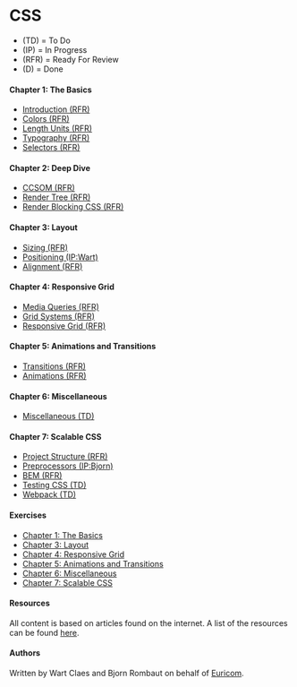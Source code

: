 <!-- <img src="./docs/mjr.png"> -->

# CSS

- (TD) = To Do
- (IP) = In Progress
- (RFR) = Ready For Review
- (D) = Done

#### Chapter 1: The Basics

- [Introduction (RFR)](docs/Chapter%201:%20The%20Basics/1.1%20Introduction.md)
- [Colors (RFR)](docs/Chapter%201:%20The%20Basics/1.2%20Colors.md)
- [Length Units (RFR)](docs/Chapter%201:%20The%20Basics/1.3%20Length%20Units.md)
- [Typography (RFR)](docs/Chapter%201:%20The%20Basics/1.4%20Typography.md)
- [Selectors (RFR)](docs/Chapter%201:%20The%20Basics/1.5%20Selectors.md)

#### Chapter 2: Deep Dive

- [CCSOM (RFR)](docs/Chapter%202:%20Deep%20Dive/2.1%20DOM%20and%20CSSOM.md)
- [Render Tree (RFR)](docs/Chapter%202:%20Deep%20Dive/2.2%20Render%20Tree.md)
- [Render Blocking CSS (RFR)](docs/Chapter%202:%20Deep%20Dive/2.3%20Render%20Blocking%20CSS.md)

#### Chapter 3: Layout

- [Sizing (RFR)](docs/Chapter%203:%20Layout/3.1%20Sizing.md)
- [Positioning (IP:Wart)](docs/Chapter%203:%20Layout/3.2%20Positioning.md)
- [Alignment (RFR)](docs/Chapter%203:%20Layout/3.3%20Alignment.md)

#### Chapter 4: Responsive Grid

- [Media Queries (RFR)](docs/Chapter%204:%20Responsive%20Grid/4.1%20Media%20Queries.md)
- [Grid Systems (RFR)](docs/Chapter%204:%20Responsive%20Grid/4.2%20Grid%20Systems.md)
- [Responsive Grid (RFR)](docs/Chapter%204:%20Responsive%20Grid/4.3%20Responsive%20Grid.md)

#### Chapter 5: Animations and Transitions

- [Transitions (RFR)](docs/Chapter%205:%20Animations%20and%20Transitions/5.1%20Transitions.md)
- [Animations (RFR)](docs/Chapter%205:%20Animations%20and%20Transitions/5.2%20Animations.md)

#### Chapter 6: Miscellaneous

- [Miscellaneous (TD)](docs/Chapter%206:%20Miscellaneous/6.1%20Miscellaneous.md)

#### Chapter 7: Scalable CSS

- [Project Structure (RFR)](docs/Chapter%207:%20Scalable%20CSS/7.1%20Project%20Structure.md)
- [Preprocessors (IP:Bjorn)](docs/Chapter%207:%20Scalable%20CSS/7.2%20Preprocessors.md)
- [BEM (RFR)](docs/Chapter%207:%20Scalable%20CSS/7.3%20BEM.md)
- [Testing CSS (TD)](docs/Chapter%207:%20Scalable%20CSS/7.4%20Testing%20CSS.md)
- [Webpack (TD)](docs/Chapter%207:%20Scalable%20CSS/7.5%20Webpack.md)

#### Exercises

- [Chapter 1: The Basics](exercises/Chapter%201:%20The%20Basics)
- [Chapter 3: Layout](exercises/Chapter%203:%20Layout)
- [Chapter 4: Responsive Grid](exercises/Chapter%204:%20Responsive%20Grid)
- [Chapter 5: Animations and Transitions](exercises/Chapter%205:%20Animations%20and%20Transitions)
- [Chapter 6: Miscellaneous](exercises/Chapter%206:%20Miscellaneous)
- [Chapter 7: Scalable CSS](exercises/Chapter%207:%20Scalable%20CSS)

#### Resources 

All content is based on articles found on the internet. A list of the resources can be found [here](./docs/resources.md).

#### Authors

Written by Wart Claes and Bjorn Rombaut on behalf of [Euricom](http://www.euri.com).
